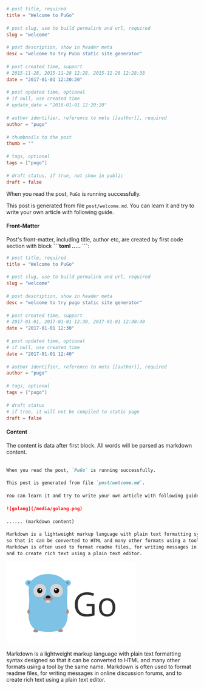 ```toml
# post title, required
title = "Welcome to PuGo"

# post slug, use to build permalink and url, required
slug = "welcome"

# post description, show in header meta
desc = "welcome to try PuGo static site generator"

# post created time, support
# 2015-11-28, 2015-11-28 12:28, 2015-11-28 12:28:38
date = "2017-01-01 12:20:20"

# post updated time, optional
# if null, use created time
# update_date = "2016-01-01 12:20:20"

# author identifier, reference to meta [[author]], required
author = "pugo"

# thumbnails to the post
thumb = ""

# tags, optional
tags = ["pugo"]

# draft status, if true, not show in public
draft = false
```

When you read the post, `PuGo` is running successfully.

This post is generated from file `post/welcome.md`. You can learn it and try to write your own article with following guide.

#### Front-Matter

Post's front-matter, including title, author etc, are created by first code section with block **\`\`\`toml ..... \`\`\`**:

```toml
# post title, required
title = "Welcome to PuGo"

# post slug, use to build permalink and url, required
slug = "welcome"

# post description, show in header meta
desc = "welcome to try pugo static site generator"

# post created time, support
# 2017-01-01, 2017-01-01 12:30, 2017-01-01 12:30:40
date = "2017-01-01 12:30"

# post updated time, optional
# if null, use created time
date = "2017-01-01 12:40"

# author identifier, reference to meta [[author]], required
author = "pugo"

# tags, optional
tags = ["pugo"]

# draft status
# if true, it will not be compiled to static page
draft = false
```

#### Content

The content is data after first block. All words will be parsed as markdown content.

```markdown

When you read the post, `PuGo` is running successfully.

This post is generated from file `post/welcome.md`. 

You can learn it and try to write your own article with following guide.

![golang](/media/golang.png)

...... (markdown content)

Markdown is a lightweight markup language with plain text formatting syntax designed
so that it can be converted to HTML and many other formats using a tool by the same name.
Markdown is often used to format readme files, for writing messages in online discussion forums,
and to create rich text using a plain text editor.

```

![golang](/media/golang.png)

Markdown is a lightweight markup language with plain text formatting syntax designed
so that it can be converted to HTML and many other formats using a tool by the same name.
Markdown is often used to format readme files, for writing messages in online discussion forums,
and to create rich text using a plain text editor.
